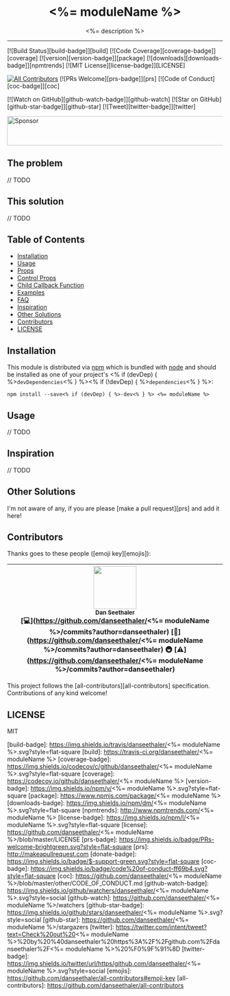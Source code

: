 <div align="center">
<h1><%= moduleName %></h1>

<p><%= description %></p>
</div>

<hr />

[![Build Status][build-badge]][build]
[![Code Coverage][coverage-badge]][coverage]
[![version][version-badge]][package]
[![downloads][downloads-badge]][npmtrends]
[![MIT License][license-badge]][LICENSE]

[![All Contributors](https://img.shields.io/badge/all_contributors-1-orange.svg?style=flat-square)](#contributors)
[![PRs Welcome][prs-badge]][prs]
[![Code of Conduct][coc-badge]][coc]

[![Watch on GitHub][github-watch-badge]][github-watch]
[![Star on GitHub][github-star-badge]][github-star]
[![Tweet][twitter-badge]][twitter]

<a href="https://app.codesponsor.io/link/PKGFLnhDiFvsUA5P4kAXfiPs/danseethaler/<%= moduleName %>" rel="nofollow"><img src="https://app.codesponsor.io/embed/PKGFLnhDiFvsUA5P4kAXfiPs/danseethaler/<%= moduleName %>.svg" style="width: 888px; height: 68px;" alt="Sponsor" /></a>

## The problem

// TODO

## This solution

// TODO

## Table of Contents

<!-- START doctoc generated TOC please keep comment here to allow auto update -->
<!-- DON'T EDIT THIS SECTION. It'll update automatically -->

- [Installation](#installation)
- [Usage](#usage)
- [Props](#props)
- [Control Props](#control-props)
- [Child Callback Function](#child-callback-function)
- [Examples](#examples)
- [FAQ](#faq)
- [Inspiration](#inspiration)
- [Other Solutions](#other-solutions)
- [Contributors](#contributors)
- [LICENSE](#license)

<!-- END doctoc generated TOC please keep comment here to allow auto update -->

## Installation

This module is distributed via [npm][npm] which is bundled with [node][node] and
should be installed as one of your project's <% if (devDep) { %>`devDependencies`<% } %><% if (!devDep) { %>`dependencies`<% } %>:

```
npm install --save<% if (devDep) { %>-dev<% } %> <%= moduleName %>
```

## Usage

// TODO

## Inspiration

// TODO

## Other Solutions

I'm not aware of any, if you are please [make a pull request][prs] and add it
here!

## Contributors

Thanks goes to these people ([emoji key][emojis]):

<!-- ALL-CONTRIBUTORS-LIST:START - Do not remove or modify this section -->
| [<img src="https://avatars.githubusercontent.com/u/1500684?v=3" width="100px;"/><br /><sub>Dan Seethaler</sub>](https://danseethaler.com)<br />[💻](https://github.com/danseethaler/<%= moduleName %>/commits?author=danseethaler) [📖](https://github.com/danseethaler/<%= moduleName %>/commits?author=danseethaler) 🚇 [⚠️](https://github.com/danseethaler/<%= moduleName %>/commits?author=danseethaler) |
| :---: |
<!-- ALL-CONTRIBUTORS-LIST:END -->

This project follows the [all-contributors][all-contributors] specification.
Contributions of any kind welcome!

## LICENSE

MIT

[npm]: https://www.npmjs.com/
[node]: https://nodejs.org
[build-badge]: https://img.shields.io/travis/danseethaler/<%= moduleName %>.svg?style=flat-square
[build]: https://travis-ci.org/danseethaler/<%= moduleName %>
[coverage-badge]: https://img.shields.io/codecov/c/github/danseethaler/<%= moduleName %>.svg?style=flat-square
[coverage]: https://codecov.io/github/danseethaler/<%= moduleName %>
[version-badge]: https://img.shields.io/npm/v/<%= moduleName %>.svg?style=flat-square
[package]: https://www.npmjs.com/package/<%= moduleName %>
[downloads-badge]: https://img.shields.io/npm/dm/<%= moduleName %>.svg?style=flat-square
[npmtrends]: http://www.npmtrends.com/<%= moduleName %>
[license-badge]: https://img.shields.io/npm/l/<%= moduleName %>.svg?style=flat-square
[license]: https://github.com/danseethaler/<%= moduleName %>/blob/master/LICENSE
[prs-badge]: https://img.shields.io/badge/PRs-welcome-brightgreen.svg?style=flat-square
[prs]: http://makeapullrequest.com
[donate-badge]: https://img.shields.io/badge/$-support-green.svg?style=flat-square
[coc-badge]: https://img.shields.io/badge/code%20of-conduct-ff69b4.svg?style=flat-square
[coc]: https://github.com/danseethaler/<%= moduleName %>/blob/master/other/CODE_OF_CONDUCT.md
[github-watch-badge]: https://img.shields.io/github/watchers/danseethaler/<%= moduleName %>.svg?style=social
[github-watch]: https://github.com/danseethaler/<%= moduleName %>/watchers
[github-star-badge]: https://img.shields.io/github/stars/danseethaler/<%= moduleName %>.svg?style=social
[github-star]: https://github.com/danseethaler/<%= moduleName %>/stargazers
[twitter]: https://twitter.com/intent/tweet?text=Check%20out%20<%= moduleName %>%20by%20%40danseethaler%20https%3A%2F%2Fgithub.com%2Fdanseethaler%2F<%= moduleName %>%20%F0%9F%91%8D
[twitter-badge]: https://img.shields.io/twitter/url/https/github.com/danseethaler/<%= moduleName %>.svg?style=social
[emojis]: https://github.com/danseethaler/all-contributors#emoji-key
[all-contributors]: https://github.com/danseethaler/all-contributors
